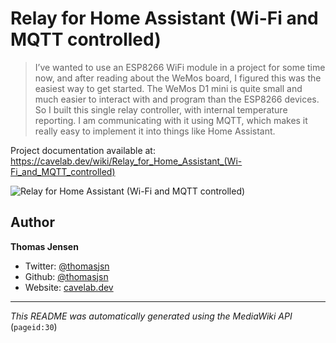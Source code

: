 # Relay for Home Assistant (Wi-Fi and MQTT controlled)

> I’ve wanted to use an ESP8266 WiFi module in a project for some time now, and after reading about the WeMos board, I figured this was the easiest way to get started. The WeMos D1 mini is quite small and much easier to interact with and program than the ESP8266 devices. So I built this single relay controller, with internal temperature reporting. I am communicating with it using MQTT, which makes it really easy to implement it into things like Home Assistant.

Project documentation available at: https://cavelab.dev/wiki/Relay_for_Home_Assistant_(Wi-Fi_and_MQTT_controlled)

![Relay for Home Assistant (Wi-Fi and MQTT controlled)](https://cavelab.dev/images/thumb/5/5f/Soldering-wires-to-relay-qerlz4.jpeg/600px-Soldering-wires-to-relay-qerlz4.jpeg)

## Author
**Thomas Jensen**
* Twitter: [@thomasjsn](https://twitter.com/thomasjsn)
* Github: [@thomasjsn](https://github.com/thomasjsn)
* Website: [cavelab.dev](https://cavelab.dev/wiki/User:Thomas)

---
_This README was automatically generated using the MediaWiki API_ (`pageid:30`)

